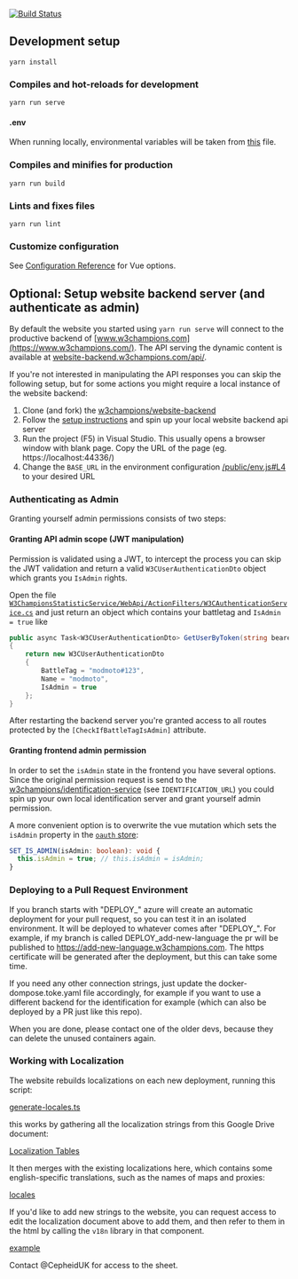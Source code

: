 [![Build Status](https://dev.azure.com/w3champions/w3champions/_apis/build/status/website?branchName=master)](https://dev.azure.com/w3champions/w3champions/_build/latest?definitionId=1&branchName=master)

## Development setup

```
yarn install
```

### Compiles and hot-reloads for development

```
yarn run serve
```

#### .env
When running locally, environmental variables will be taken from [this](https://github.com/w3champions/website/blob/master/public/env.js) file.

### Compiles and minifies for production

```
yarn run build
```

### Lints and fixes files

```
yarn run lint
```

### Customize configuration

See [Configuration Reference](https://cli.vuejs.org/config/) for Vue options.

## Optional: Setup website backend server (and authenticate as admin)
By default the website you started using `yarn run serve` will connect to the productive
backend of [www.w3champions.com](https://www.w3champions.com/). The API serving the dynamic content
is available at [website-backend.w3champions.com/api/](https://website-backend.w3champions.com/api/). 

If you're not interested in manipulating the API responses you can skip the following setup, but for some
actions you might require a local instance of the website backend:

1) Clone (and fork) the [w3champions/website-backend](https://github.com/w3champions/website-backend)
2) Follow the [setup instructions](https://github.com/w3champions/website-backend#readme) and spin up your local website backend api server
3) Run the project (F5) in Visual Studio. This usually opens a browser window with blank page. Copy the URL of the page (eg. https://localhost:44336/)
4) Change the `BASE_URL` in the environment configuration [/public/env.js#L4](./public/env.js#L4) to your desired URL

### Authenticating as Admin

Granting yourself admin permissions consists of two steps:

#### Granting API admin scope (JWT manipulation)

Permission is validated using a JWT, to intercept the process you can skip the 
JWT validation and return a valid `W3CUserAuthenticationDto` object which grants you `IsAdmin` rights.

Open the file [`W3ChampionsStatisticService/WebApi/ActionFilters/W3CAuthenticationService.cs`](https://github.com/w3champions/website-backend/blob/master/W3ChampionsStatisticService/WebApi/ActionFilters/W3CAuthenticationService.cs) and just return an object which contains your battletag and `IsAdmin = true` like

```csharp
public async Task<W3CUserAuthenticationDto> GetUserByToken(string bearer)
{
    return new W3CUserAuthenticationDto
    {
        BattleTag = "modmoto#123",
        Name = "modmoto",
        IsAdmin = true
    };
}
```

After restarting the backend server you're granted access to all routes protected
by the `[CheckIfBattleTagIsAdmin]` attribute.

#### Granting frontend admin permission

In order to set the `isAdmin` state in the frontend you have several options. Since the original
permission request is send to the [w3champions/identification-service](https://github.com/w3champions/identification-service) (see `IDENTIFICATION_URL`) you
could spin up your own local identification server and grant yourself admin permission.

A more convenient option is to overwrite the vue mutation which sets the
`isAdmin` property in the [`oauth` store](src/store/oauth/store.ts):

```typescript
SET_IS_ADMIN(isAdmin: boolean): void {
  this.isAdmin = true; // this.isAdmin = isAdmin;
}
```

### Deploying to a Pull Request Environment
If you branch starts with "DEPLOY_" azure will create an automatic deployment for your pull request, so you can test it in an isolated environment. It will be deployed to whatever comes after "DEPLOY_". For example, if my branch is called DEPLOY_add-new-language the pr will be published to https://add-new-language.w3champions.com. The https certificate will be generated after the deployment, but this can take some time.

If you need any other connection strings, just update the docker-dompose.toke.yaml file accordingly, for example if you want to use a different backend for the identification for example (which can also be deployed by a PR just like this repo).

When you are done, please contact one of the older devs, because they can delete the unused containers again.

### Working with Localization
The website rebuilds localizations on each new deployment, running this script:

[generate-locales.ts](https://github.com/w3champions/website/blob/master/scripts/generate-locales.ts)

this works by gathering all the localization strings from this Google Drive document:

[Localization Tables](https://docs.google.com/spreadsheets/d/1V5f4zguWDmk9nbnoXSJm9g-ZxImo83NJpSY17EUkzOc)

It then merges with the existing localizations here, which contains some english-specific translations, such as the names of maps and proxies:

[locales](https://github.com/w3champions/website/tree/master/src/locales)

If you'd like to add new strings to the website, you can request access to edit the localization document above to add them, and then refer to them in the html by calling the `v18n` library in that component.

[example](https://github.com/w3champions/website/blob/10eb639aad5175481a6230d3ff55a18f11f831f5/src/views/Home.vue#L8)

Contact @CepheidUK for access to the sheet.
